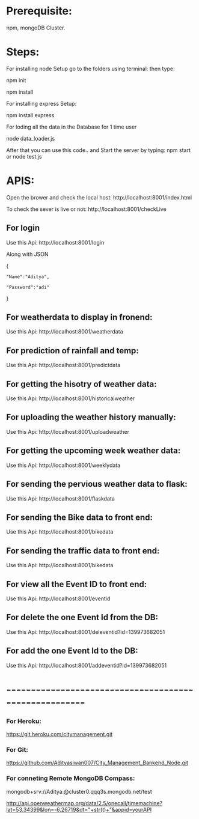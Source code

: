 # Prerequisite:
  npm, mongoDB Cluster.

# Steps:

For installing node Setup go to the folders using terminal:
then type:
  
  npm init
  
  npm install 
  
For installing express Setup:
 
  npm install express
  
For loding all the data in the Database for 1 time user
  
  node data_loader.js
  
After that you can use this code.. and Start the server by typing: npm start or node test.js

 

# APIS: 

 Open the brower and check the local host: http://localhost:8001/index.html 
 
 To check the sever is live or not: http://localhost:8001/checkLive

## For login 

 Use this Api: http://localhost:8001/login 

 Along with JSON 

 {
 
    "Name":"Aditya",
    
    "Password":"adi"
    
 } 
 
## For weatherdata to display in fronend: 

 Use this Api: http://localhost:8001/weatherdata 

## For prediction of rainfall and temp: 

 Use this Api: http://localhost:8001/predictdata 

## For getting the hisotry of weather data: 

 Use this Api: http://localhost:8001/historicalweather 

## For uploading the weather history manually: 

 Use this Api: http://localhost:8001/uploadweather

## For getting the upcoming week weather data: 

 Use this Api: http://localhost:8001/weeklydata

## For sending the pervious weather data to flask: 

 Use this Api: http://localhost:8001/flaskdata

## For sending the Bike data to front end: 

 Use this Api: http://localhost:8001/bikedata

## For sending the traffic data to front end: 

 Use this Api: http://localhost:8001/bikedata

## For view all the Event ID to front end: 

 Use this Api: http://localhost:8001/eventid

## For delete the one Event Id from the DB: 

 Use this Api: http://localhost:8001/deleventid?id=139973682051

## For add the one Event Id to the DB: 

 Use this Api: http://localhost:8001/addeventid?id=139973682051


# ------------------------------------------------------

### For Heroku: 

https://git.heroku.com/citymanagement.git

### For Git: 

https://github.com/Adityasiwan007/City_Management_Bankend_Node.git

### For conneting Remote MongoDB Compass: 

mongodb+srv://Aditya:<password>@cluster0.qqq3s.mongodb.net/test



http://api.openweathermap.org/data/2.5/onecall/timemachine?lat=53.34399&lon=-6.26719&dt="+str(t)+"&appid=yourAPI